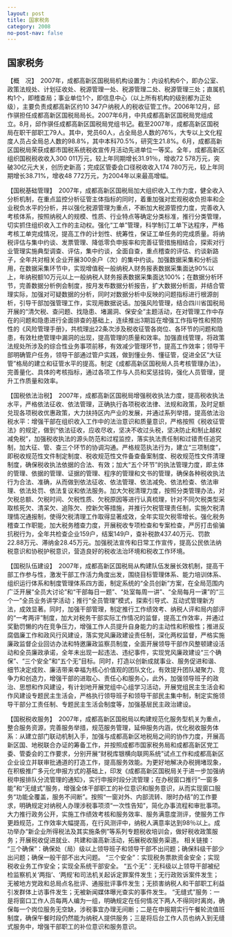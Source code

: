 ```yaml
---
layout: post
title: 国家税务
category: 2008
no-post-nav: false
---
```


##  国家税务

【概　况】　2007年，成都高新区国税局机构设置为：内设机构6个，即办公室、政策法规处、计划征收处、税源管理一处、税源管理二处、税源管理三处；直属机构1个，即稽查局；事业单位1个，即信息中心（以上所有机构的级别都为正处级），主要负责成都高新区约10 347户纳税人的税收征管工作。2006年12月，邱作骐担任成都高新区国税局局长。2007年6月，中共成都高新区国税局党组成立。8月，邱作骐任成都高新区国税局党组书记。截至2007年，成都高新区国税局在职干部职工79人。其中，党员60人，占全局总人数的76%，大专以上文化程度人员占全局总人数的98.8%，其中本科70.5%，研究生21.8%。6月，成都高新区国税局荣获成都市国税系统税收宣传月活动先进单位一等奖。全年，成都高新区组织国税税收收入300 011万元，较上年同期增长31.91％，增收72 578万元，突破30亿元大关，创历史新高；完成区管委会口径税收收入174 780万元，较上年同期增长38.71%，增收48 772万元，为2004年以来最高增幅。
 
【国税基础管理】　2007年，成都高新区国税局加大组织收入工作力度，健全收入分析机制，在重点监控分析征管主体指标的同时，着重加强对宏观税收负担率和企业税负水平的分析，并以强化税源管理为重点，不断加大税源管控力度，完善收入考核体系，按照纳税人的规模、性质、行业特点等确定分类标准，推行分类管理，切实抓住组织收入工作的主动权。强化“工单”管理，科学制订工单下达程序，严格考核工单完成情况，提高工作的计划性、统筹性，保证工单任务的完成质量。将纳税评估与集中约谈、发票管理、降低零负申报率和完善征管措施相结合，探索对行业管理实施典型调查、评估，集中约谈，全面自查，重点稽查的评估、约谈新路子，全年共对相关企业开展300余户（次）的集中约谈。加强数据采集和分析运用，在数据采集环节中，实现增值税一般纳税人财务报表数据采集面达90%以上，年纳税额10万元以上一般纳税人财务报表数据采集面达100%；在数据分析环节，完善数据分析例会制度，按月发布数据分析报告，扩大数据分析面，并结合管理实际，加强对可疑数据的分析，同时对数据分析中反映的问题指标进行根源剖析，引导干部加强管理工作，实现用数据说话。加强风险管理，结合四川省国税局开展的“清欠税、查问题、找隐患、堵漏洞、保安全”主题活动，在对管理工作中存在的问题和隐患进行全面排查的基础上，连续推出3期旨在增强工作指导性和预防性的《风险管理手册》，共梳理出22条次涉及税收征管各岗位、各环节的问题和隐患，有效杜绝管理中漏洞的出现，提高管理的质量和效率。加强直线管理，将政策法规处所涉及的综合性业务事项前移，有效减少管理环节，提高工作效率；领导干部明确管户任务，领导干部通过管户实践，做到懂业务、懂征管，促进全区“大征管”格局的建立和征管水平的提高。制定《成都高新区国税局人员考核管理办法》，完善量化、具体的考核指标，通过各项工作与人员和奖惩挂钩，强化人员管理，提升工作质量和效率。
 
【国税依法治税】　2007年，成都高新区国税局增强税收执法力度，提高税收执法水平，严格依法征收、依法管理，正确执行各项税收法律、法规和政策，及时足额兑现各项税收优惠政策，大力扶持区内产业的发展，并通过系列举措，提高依法治税水平：增强干部在组织收入工作中的法治意识和质量意识，严格按照《税收征管法》的规定，做到“依法征收，应收尽收，坚决不收过头税，坚决防止和制止越权减免税”，加强税收执法的源头防范和过程监控，落实执法责任制和过错责任追究制，加大征、管、查三个环节的协调沟通。严格规范执法行为，建立“三项制度”，即税收规范性文件制定制度、税收规范性文件备查备案制度、税收规范性文件清理制度，确保税收执法依据的合法、有效；加大“五个环节”的执法管理力度，即主体的管理、依据的管理、证据的管理、程序的管理和文书的管理，确保各种税收执法行为合法、准确，从而做到依法征收、依法管理、依法减免、依法检查、依法审理、依法处罚、依法复议和依法服务。加大欠税清理力度，按照分类管理办法，对欠税总额、欠税时间、欠税性质、欠税原因等进行认真梳理，针对不同欠税类型采取核死欠、清呆欠、追陈欠、控新欠等措施，并推行欠税管理责任制，实施欠税清理情况通报制，使得欠税清理工作取得显著成效，全年实现欠税零增长。强化税务稽查工作职能，加大税务稽查力度，开展税收专项检查和专案检查，严厉打击偷骗抗税行为，全年共检查企业159户，结案149户，查补税款437.40万元、罚款22.88万元、滞纳金28.45万元。加强税法宣传和日常工作宣传，提高公民依法纳税意识和协税护税意识，营造良好的税收法治环境和税收工作环境。
 
【国税队伍建设】　2007年，成都高新区国税局从构建队伍发展长效机制，提高干部工作参与性，激发干部工作活力角度出发，围绕目标管理体系、能力培训体系、组织运行体系和制度管理体系四方面，制定系统的“全员创新”方案，在全局范围内广泛开展“全员大讨论”和“干部每日一题”、“处室每周一讲”、“全局每月一课”的“三个一”全员业务讲学活动；推行“全员管理”模式，探索引导式、互动式管理新方法，成效显著。同时，加强干部管理，制定推行工作绩效考、纳税人评和局内部评的“一考两评”制度，加大对税务干部实际工作情况的监督，提高工作效率，并通过奖勤罚懒的内在竞争压力，增强工作人员提升自身能力的主动性和积极性；推进反腐倡廉工作和政风行风建设，落实党风廉政建设责任制，深化两权监督，严格实施廉政监督企业回访办法和特邀廉政监察员制度，全面开展领导干部作风整顿建设活动和全员廉政承诺，全年未出现一起违法、违纪事件，实现党风廉政建设“三个确保”、“三个安全”和“五个无”目标。同时，打造以创新成就事业、服务促进和谐、细节决定成败、廉洁带来幸福为核心价值观的团队文化，有效提升团队凝聚力、竞争力和创造力，增强干部的进取心、责任心和服务心，此外，加强领导班子的政治、思想和作风建设，有计划地开展党组中心组学习活动，开展党组民主生活会和作风建设专题民主生活会，严格执行领导班子和领导干部民主集中制，制定实施领导干部分工责任制、专题民主生活会制度等，加强基层民主政治建设。
 
【国税税收服务】　2007年，成都高新区国税局以构建规范化服务型机关为重点，整合服务资源，完善服务举措，规范服务管理，延伸服务内涵，优化税收服务体系：从建立部门联动机制入手，加强与成都高新区地税局之间的协作力度，开展高新区国、地税联合办证的筹备工作，并按照成都市国家税务局和成都高新区党工委、管委会的工作要求，分别开展“财税库银横向联网系统”试点工作和成都高新区企业设立并联审批通道的打造工作，提高服务效能。为更好地解决办税拥堵现象，在积极推广多元化申报方式的基础上，印发《成都高新区国税局关于进一步加强纳税申报排队分流管理的通知》，实行申报时段分流管理；在办税窗口推行“一窗多能”和“无缝式”服务，增强全体干部职工的补位意识和服务意识，从而实现窗口服务“功能全覆盖，服务不间断”。按照“一窗对外、内部流转、限时办结”的工作要求，明确规定对纳税人办理涉税事项须“一次性告知”，简化办事流程和审批事项。大力推行政务公开，实施工作绩效考核和服务效率、服务满意度测评，使服务工作更趋规范，工作效率大幅提高，在行风测评中，纳税人满意率达到98％以上。成功举办“新企业所得税法及其实施条例”等系列专题税收培训会，做好税收政策服务；开展税收促进就业、共建和谐高新活动，拓展税收服务渠道。
相关链接：
“三个确保”：确保处（局）级以上领导班子和领导干部不出问题；确保科级干部少出问题；确保一般干部不出大问题。
“三个安全”：实现税务票款资金安全；实现税收业务工作安全；实现全系统干部安全。
“五个无”：无科级以上领导干部被纪检监察机关‘两指’、‘两规’和司法机关起诉定罪案件发生；无行政败诉案件发生；无被地方党政和总局点名批评、通报批评事件发生；无损害纳税人和干部职工利益引发群体上访事件发生；无被新闻媒体曝光查实的事件发生。
“无缝式”服务：一是将窗口工作人员每两人编为一组，明确规定在任何情况下两人不得同时离岗，确保每一个岗位服务无空缺，涉税事宜办理无间断；二是在申报期实行午餐轮流值班制度，确保午餐时段仍然能为纳税人提供服务；三是将后台工作人员也纳入到无缝式服务中，增强干部职工的补位意识和服务意识。
 